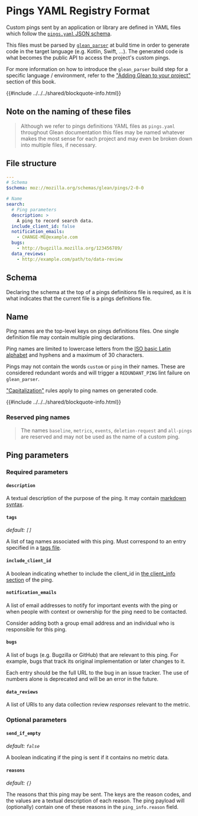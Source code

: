 # Pings YAML Registry Format

Custom pings sent by an application or library are defined in YAML files which follow
the [`pings.yaml` JSON schema](https://mozilla.github.io/glean_parser/pings-yaml.html).

This files must be parsed by [`glean_parser`](https://pypi.org/project/glean-parser/) at build time
in order to generate code in the target language (e.g. Kotlin, Swift, ...). The generated code is
what becomes the public API to access the project's custom pings.

For more information on how to introduce the `glean_parser` build step for a specific language /
environment, refer to the ["Adding Glean to your project"](../../user/adding-glean-to-your-project/index.md)
section of this book.

{{#include ../../../shared/blockquote-info.html}}

## Note on the naming of these files

> Although we refer to pings definitions YAML files as `pings.yaml` throughout Glean documentation
> this files may be named whatever makes the most sense for each project and may even be broken down
> into multiple files, if necessary.

## File structure

```yaml
---
# Schema
$schema: moz://mozilla.org/schemas/glean/pings/2-0-0

# Name
search:
  # Ping parameters
  description: >
    A ping to record search data.
  include_client_id: false
  notification_emails:
    - CHANGE-ME@example.com
  bugs:
    - http://bugzilla.mozilla.org/123456789/
  data_reviews:
    - http://example.com/path/to/data-review
```

## Schema

Declaring the schema at the top of a pings definitions file is required,
as it is what indicates that the current file is a pings definitions file.

## Name

Ping names are the top-level keys on pings definitions files.
One single definition file may contain multiple ping declarations.

Ping names are limited to lowercase letters from the [ISO basic Latin alphabet](https://en.wikipedia.org/wiki/ISO_basic_Latin_alphabet)
and hyphens and a maximum of 30 characters.

Pings may not contain the words `custom` or `ping` in their names. These are considered redundant
words and will trigger a `REDUNDANT_PING` lint failure on `glean_parser`.

["Capitalization"](../../user/metrics/adding-new-metrics.md#capitalization) rules apply to
ping names on generated code.

{{#include ../../../shared/blockquote-info.html}}

### Reserved ping names

> The names `baseline`, `metrics`, `events`, `deletion-request` and `all-pings` are reserved
> and may not be used as the name of a custom ping.

## Ping parameters

### Required parameters

#### `description`

A textual description of the purpose of the ping.
It may contain [markdown syntax](https://www.markdownguide.org/basic-syntax/).

#### `tags`

_default: `[]`_

A list of tag names associated with this ping.
Must correspond to an entry specified in a [tags file](./tags.md).

#### `include_client_id`

A boolean indicating whether to include the client_id in
[the client_info section](../../user/pings/index.md#the-client_info-section) of the ping.

#### `notification_emails`

A list of email addresses to notify for important events with the ping
or when people with context or ownership for the ping need to be contacted.

Consider adding both a group email address and an individual who is responsible for this ping.

#### `bugs`

A list of bugs (e.g. Bugzilla or GitHub) that are relevant to this ping.
For example, bugs that track its original implementation or later changes to it.

Each entry should be the full URL to the bug in an issue tracker.
The use of numbers alone is deprecated and will be an error in the future.

#### `data_reviews`

A list of URIs to any data collection review _responses_ relevant to the metric.

### Optional parameters

#### `send_if_empty`

_default: `false`_

A boolean indicating if the ping is sent if it contains no metric data.

#### `reasons`

_default: `{}`_

The reasons that this ping may be sent. The keys are the reason codes,
and the values are a textual description of each reason.
The ping payload will (optionally) contain one of these reasons in the `ping_info.reason` field.
